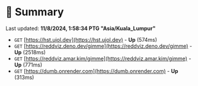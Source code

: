 # 📖 Summary
Last updated: **11/8/2024, 1:58:34 PTG "Asia/Kuala_Lumpur"**

- `GET` [https://hst.ujol.dev](https://hst.ujol.dev) - **Up** (574ms)
- `GET` [https://reddviz.deno.dev/gimme](https://reddviz.deno.dev/gimme) - **Up** (2518ms)
- `GET` [https://reddviz.amar.kim/gimme](https://reddviz.amar.kim/gimme) - **Up** (771ms)
- `GET` [https://dumb.onrender.com](https://dumb.onrender.com) - **Up** (313ms)
